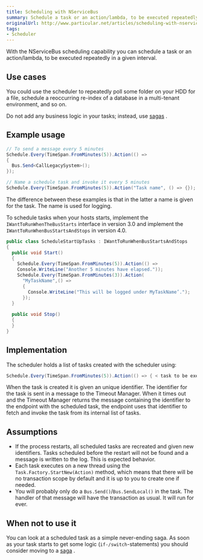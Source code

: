 ```yaml
---
title: Scheduling with NServiceBus
summary: Schedule a task or an action/lambda, to be executed repeatedly at a given interval.
originalUrl: http://www.particular.net/articles/scheduling-with-nservicebus
tags:
- Scheduler
---
```


With the NServiceBus scheduling capability you can schedule a task or an action/lambda, to be executed repeatedly in a given interval.

Use cases
---------

You could use the scheduler to repeatedly poll some folder on your HDD for a file, schedule a reoccurring re-index of a database in a multi-tenant environment, and so on.

Do not add any business logic in your tasks; instead, use [sagas](sagas-in-nservicebus.md) .

Example usage
-------------

```C#
// To send a message every 5 minutes
Schedule.Every(TimeSpan.FromMinutes(5)).Action(() => 
{ 
  Bus.Send<CallLegacySystem>(); 
});

// Name a schedule task and invoke it every 5 minutes
Schedule.Every(TimeSpan.FromMinutes(5)).Action("Task name", () => {});
```

The difference between these examples is that in the latter a name is given for the task. The name is used for logging.

To schedule tasks when your hosts starts, implement the `IWantToRunWhenTheBusStarts` interface in version 3.0 and implement the `IWantToRunWhenBusStartsAndStops` in version 4.0.


```C#
public class ScheduleStartUpTasks : IWantToRunWhenBusStartsAndStops
{
  public void Start()
  {
    Schedule.Every(TimeSpan.FromMinutes(5)).Action(() =>
    Console.WriteLine("Another 5 minutes have elapsed."));
    Schedule.Every(TimeSpan.FromMinutes(3)).Action(
      "MyTaskName",() =>
      { 
        Console.WriteLine("This will be logged under MyTaskName’.");
      });
  }
  
  public void Stop()
  {
  }
}
```

 Implementation
--------------

The scheduler holds a list of tasks created with the scheduler using:


```C#
Schedule.Every(TimeSpan.FromMinutes(5)).Action(() => { < task to be executed > })
```

When the task is created it is given an unique identifier. The identifier for the task is sent in a message to the Timeout Manager. When it times out and the Timeout Manager returns the message containing the identifier to the endpoint with the scheduled task, the endpoint uses that identifier to fetch and invoke the task from its internal list of tasks.

Assumptions
-----------

-   If the process restarts, all scheduled tasks are recreated and given new identifiers. Tasks scheduled before the restart will not be found and a message is written to the log. This is expected behavior.
-   Each task executes on a new thread using the `Task.Factory.StartNew(Action)` method, which means that there will be no transaction scope by default and it is up to you to create one if needed.
-   You will probably only do a `Bus.Send()`/`Bus.SendLocal()` in the task. The handler of that message will have the transaction as usual. It will run for ever.

When not to use it
------------------

You can look at a scheduled task as a simple never-ending saga. As soon as your task starts to get some logic (`if-/switch`-statements) you should consider moving to a [saga](sagas-in-nservicebus.md) .


